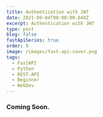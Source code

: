 ```yaml
---
title: Authentication with JWT
date: 2021-09-04T00:00:00.644Z
excerpt: Authentication with JWT
type: post
blog: false
fastApiSeries: true
order: 9
image: /images/fast-api-cover.png
tags:
  - FastAPI
  - Python
  - REST-API
  - Beginner
  - WebDev
---
```


### Coming Soon.